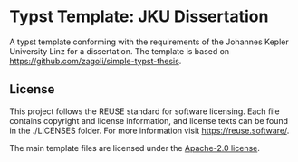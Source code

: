 <!--
SPDX-FileCopyrightText: 2023 Daniel Eder

SPDX-License-Identifier: CC0-1.0
-->

# Typst Template: JKU Dissertation

A typst template conforming with the requirements of the Johannes Kepler University Linz for a dissertation.
The template is based on https://github.com/zagoli/simple-typst-thesis.

## License

This project follows the REUSE standard for software licensing. Each file contains copyright and license information, and license texts can be found in the ./LICENSES folder. For more information visit https://reuse.software/.

The main template files are licensed under the [Apache-2.0 license](./LICENSES/Apache-2.0).